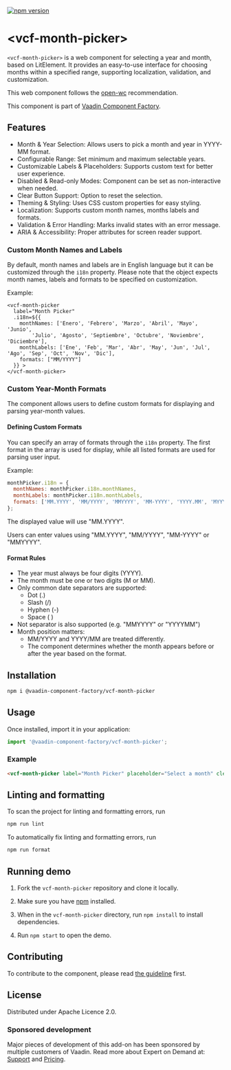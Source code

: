 [![npm version](https://badgen.net/npm/v/@vaadin-component-factory/vcf-month-picker)](https://www.npmjs.com/package/@vaadin-component-factory/vcf-month-picker)

# \<vcf-month-picker>

`<vcf-month-picker>` is a web component for selecting a year and month, based on LitElement. It provides an easy-to-use interface for choosing months within a specified range, supporting localization, validation, and customization.

This web component follows the [open-wc](https://github.com/open-wc/open-wc) recommendation.

This component is part of [Vaadin Component Factory](https://github.com/vaadin-component-factory).

## Features
* Month & Year Selection: Allows users to pick a month and year in YYYY-MM format.
* Configurable Range: Set minimum and maximum selectable years.
* Customizable Labels & Placeholders: Supports custom text for better user experience.
* Disabled & Read-only Modes: Component can be set as non-interactive when needed.
* Clear Button Support: Option to reset the selection.
* Theming & Styling: Uses CSS custom properties for easy styling.
* Localization: Supports custom month names, months labels and formats.
* Validation & Error Handling: Marks invalid states with an error message.
* ARIA & Accessibility: Proper attributes for screen reader support.

### Custom Month Names and Labels
By default, month names and labels are in English language but it can be customized through the `i18n` property.
Please note that the object expects month names, labels and formats to be specified on customization.

Example:
``` 
<vcf-month-picker 
  label="Month Picker"  
  .i18n=${{
	monthNames: ['Enero', 'Febrero', 'Marzo', 'Abril', 'Mayo', 'Junio',
		'Julio', 'Agosto', 'Septiembre', 'Octubre', 'Noviembre', 'Diciembre'],
	monthLabels: ['Ene', 'Feb', 'Mar', 'Abr', 'May', 'Jun', 'Jul', 'Ago', 'Sep', 'Oct', 'Nov', 'Dic'],
	formats: ["MM/YYYY"]  
  }} >
</vcf-month-picker>
```

### Custom Year-Month Formats
The component allows users to define custom formats for displaying and parsing year-month values.

#### Defining Custom Formats
You can specify an array of formats through the `i18n` property. The first format in the array is used for display, while all listed formats are used for parsing user input.

Example:

```js
monthPicker.i18n = {
  monthNames: monthPicker.i18n.monthNames,
  monthLabels: monthPicker.i18n.monthLabels,
  formats: ['MM.YYYY', 'MM/YYYY', 'MMYYYY', 'MM-YYYY', 'YYYY.MM', 'MYYYY', 'YYYY/MM', 'MM YYYY']
};
```
The displayed value will use "MM.YYYY".

Users can enter values using "MM.YYYY", "MM/YYYY", "MM-YYYY" or "MMYYYY".

#### Format Rules
* The year must always be four digits (YYYY).
* The month must be one or two digits (M or MM).
* Only common date separators are supported: 
    - Dot (.)
    - Slash (/)
    - Hyphen (-)
    - Space ( ) 
* Not separator is also supported (e.g. "MMYYYY" or "YYYYMM")   
* Month position matters:
    - MM/YYYY and YYYY/MM are treated differently.
    - The component determines whether the month appears before or after the year based on the format.

## Installation

```bash
npm i @vaadin-component-factory/vcf-month-picker
```

## Usage

Once installed, import it in your application:

```js
import '@vaadin-component-factory/vcf-month-picker';
```

### Example
```html
<vcf-month-picker label="Month Picker" placeholder="Select a month" clear-button-visible></vcf-month-picker>
```

## Linting and formatting

To scan the project for linting and formatting errors, run

```bash
npm run lint
```

To automatically fix linting and formatting errors, run

```bash
npm run format
```

## Running demo

1. Fork the `vcf-month-picker` repository and clone it locally.

1. Make sure you have [npm](https://www.npmjs.com/) installed.

1. When in the `vcf-month-picker` directory, run `npm install` to install dependencies.

1. Run `npm start` to open the demo.

## Contributing

To contribute to the component, please read [the guideline](https://github.com/vaadin/vaadin-core/blob/master/CONTRIBUTING.md) first.

## License
Distributed under Apache Licence 2.0. 

### Sponsored development
Major pieces of development of this add-on has been sponsored by multiple customers of Vaadin. Read more about Expert on Demand at: [Support](https://vaadin.com/support) and [Pricing](https://vaadin.com/pricing).